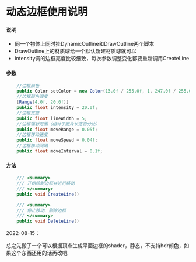 # 动态边框使用说明

#### 说明

- 同一个物体上同时挂DynamicOutline和DrawOutline两个脚本
- DrawOutline上的材质球给一个默认新建材质球就可以
- intensity调的边框亮度比较细致，每次参数调整变化都要重新调用CreateLine

#### 参数

```c#
    //边框颜色
    public Color setColor = new Color(13.0f / 255.0f, 1, 247.0f / 255.0f, 1);
    //边框颜色强度
    [Range(4.0f, 20.0f)]
    public float intensity = 20.0f;
    //边框宽度
    public float lineWidth = 5;
    //边框辐射范围（相对于面片长宽百分比）
    public float moveRange = 0.05f;
    //边框移动速度
    public float moveSpeed = 0.04f;
    //边框移动间隔
    public float moveInterval = 0.1f;
```

#### 方法

```c#
    /// <summary>
    /// 开始绘制边框并进行移动
    /// </summary>
    public void CreateLine()

    /// <summary>
    /// 停止移动、删除边框
    /// </summary>
    public void DeleteLine()
```



2022-08-15：

总之先搬了一个可以根据顶点生成平面边框的shader，静态，不支持hdr颜色，如果这个东西还用的话再改吧
